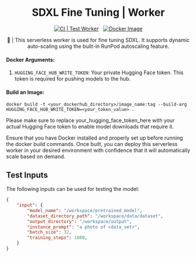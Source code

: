<div align="center">

<h1>SDXL Fine Tuning | Worker</h1>

[![CI | Test Worker](https://github.com/runpod-workers/worker-template/actions/workflows/CI-test_worker.yml/badge.svg)](https://github.com/runpod-workers/worker-template/actions/workflows/CI-test_worker.yml)
&nbsp;
[![Docker Image](https://github.com/runpod-workers/worker-template/actions/workflows/CD-docker_dev.yml/badge.svg)](https://github.com/runpod-workers/worker-template/actions/workflows/CD-docker_dev.yml)

🚀 | This serverless worker is used for fine tuning SDXL.  It supports dynamic auto-scaling using the built-in RunPod autoscaling feature.
</div>

#### Docker Arguments:
1. `HUGGING_FACE_HUB_WRITE_TOKEN`: Your private Hugging Face token. This token is required for pushing models to the hub.


#### Build an Image:
`docker build -t <your_dockerhub_directory>/image_name:tag --build-arg HUGGING_FACE_HUB_WRITE_TOKEN=<your_token_value> .` 

Please make sure to replace your_hugging_face_token_here with your actual Hugging Face token to enable model downloads that require it.


Ensure that you have Docker installed and properly set up before running the docker build commands. Once built, you can deploy this serverless worker in your desired environment with confidence that it will automatically scale based on demand.
## Test Inputs
The following inputs can be used for testing the model:
```json
{
    "input": {
        "model_name": "/workspace/pretrained_model",
        "dataset_directory_path": "/workspace/data/dataset",
        "output_directory": "/workspace/output",
        "instance_prompt": "a photo of <data_set>",
        "batch_size": 32,
        "training_steps": 1000,
    }
}

```
